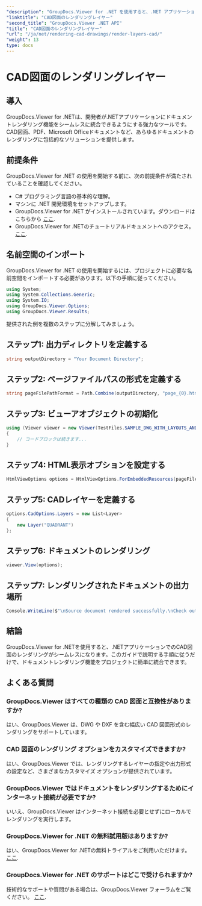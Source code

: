 ```yaml
---
"description": "GroupDocs.Viewer for .NET を使用すると、.NET アプリケーションで CAD 図面をシームレスにレンダリングできます。レンダリング オプションの確認、レイヤーのカスタマイズなど、さまざまな機能をご利用いただけます。"
"linktitle": "CAD図面のレンダリングレイヤー"
"second_title": "GroupDocs.Viewer .NET API"
"title": "CAD図面のレンダリングレイヤー"
"url": "/ja/net/rendering-cad-drawings/render-layers-cad/"
"weight": 13
type: docs
---
```

# CAD図面のレンダリングレイヤー

## 導入
GroupDocs.Viewer for .NETは、開発者が.NETアプリケーションにドキュメントレンダリング機能をシームレスに統合できるようにする強力なツールです。CAD図面、PDF、Microsoft Officeドキュメントなど、あらゆるドキュメントのレンダリングに包括的なソリューションを提供します。
## 前提条件
GroupDocs.Viewer for .NET の使用を開始する前に、次の前提条件が満たされていることを確認してください。
- C# プログラミング言語の基本的な理解。
- マシンに .NET 開発環境をセットアップします。
- GroupDocs.Viewer for .NET がインストールされています。ダウンロードはこちらから [ここ](https://releases。groupdocs.com/viewer/net/).
- GroupDocs.Viewer for .NETのチュートリアルドキュメントへのアクセス。 [ここ](https://tutorials。groupdocs.com/viewer/net/).

## 名前空間のインポート
GroupDocs.Viewer for .NET の使用を開始するには、プロジェクトに必要な名前空間をインポートする必要があります。以下の手順に従ってください。

```csharp
using System;
using System.Collections.Generic;
using System.IO;
using GroupDocs.Viewer.Options;
using GroupDocs.Viewer.Results;
```

提供された例を複数のステップに分解してみましょう。
## ステップ1: 出力ディレクトリを定義する
```csharp
string outputDirectory = "Your Document Directory";
```
## ステップ2: ページファイルパスの形式を定義する
```csharp
string pageFilePathFormat = Path.Combine(outputDirectory, "page_{0}.html");
```
## ステップ3: ビューアオブジェクトの初期化
```csharp
using (Viewer viewer = new Viewer(TestFiles.SAMPLE_DWG_WITH_LAYOUTS_AND_LAYERS))
{
    // コードブロックは続きます...
}
```
## ステップ4: HTML表示オプションを設定する
```csharp
HtmlViewOptions options = HtmlViewOptions.ForEmbeddedResources(pageFilePathFormat);
```
## ステップ5: CADレイヤーを定義する
```csharp
options.CadOptions.Layers = new List<Layer>
{
    new Layer("QUADRANT")
};
```
## ステップ6: ドキュメントのレンダリング
```csharp
viewer.View(options);
```
## ステップ7: レンダリングされたドキュメントの出力場所
```csharp
Console.WriteLine($"\nSource document rendered successfully.\nCheck output in {outputDirectory}.");
```

## 結論
GroupDocs.Viewer for .NETを使用すると、.NETアプリケーションでのCAD図面のレンダリングがシームレスになります。このガイドで説明する手順に従うだけで、ドキュメントレンダリング機能をプロジェクトに簡単に統合できます。
## よくある質問
### GroupDocs.Viewer はすべての種類の CAD 図面と互換性がありますか?
はい、GroupDocs.Viewer は、DWG や DXF を含む幅広い CAD 図面形式のレンダリングをサポートしています。
### CAD 図面のレンダリング オプションをカスタマイズできますか?
はい、GroupDocs.Viewer では、レンダリングするレイヤーの指定や出力形式の設定など、さまざまなカスタマイズ オプションが提供されています。
### GroupDocs.Viewer ではドキュメントをレンダリングするためにインターネット接続が必要ですか?
いいえ、GroupDocs.Viewer はインターネット接続を必要とせずにローカルでレンダリングを実行します。
### GroupDocs.Viewer for .NET の無料試用版はありますか?
はい、GroupDocs.Viewer for .NETの無料トライアルをご利用いただけます。 [ここ](https://releases。groupdocs.com/).
### GroupDocs.Viewer for .NET のサポートはどこで受けられますか?
技術的なサポートや質問がある場合は、GroupDocs.Viewer フォーラムをご覧ください。 [ここ](https://forum。groupdocs.com/c/viewer/9).